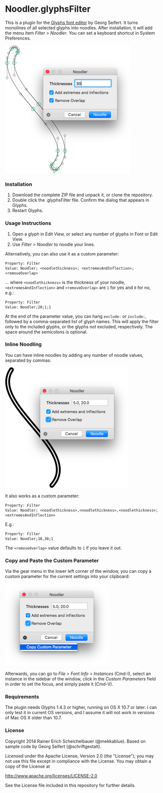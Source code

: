 # Noodler.glyphsFilter

This is a plugin for the [Glyphs font editor](http://glyphsapp.com/) by Georg Seifert.
It turns monolines of all selected glyphs into noodles. After installation, it will add the menu item *Filter > Noodler*. You can set a keyboard shortcut in System Preferences.

![Noodling a monoline.](Noodler.png "Noodler")

### Installation

1. Download the complete ZIP file and unpack it, or clone the repository.
2. Double click the .glyphsFilter file. Confirm the dialog that appears in Glyphs.
3. Restart Glyphs.

### Usage Instructions

1. Open a glyph in Edit View, or select any number of glyphs in Font or Edit View.
2. Use *Filter > Noodler* to noodle your lines.

Alternatively, you can also use it as a custom parameter:

	Property: Filter
	Value: Noodler; <noodlethickness>; <extremesAndInflection>; <removeOverlap>

... where `<noodlethickness>` is the thickness of your noodle, `<extremesAndInflection>` and `<removeOverlap>` are `1` for yes and `0` for no, e.g.:

	Property: Filter
	Value: Noodler;20;1;1

At the end of the parameter value, you can hang `exclude:` or `include:`, followed by a comma-separated list of glyph names. This will apply the filter only to the included glyphs, or the glyphs not excluded, respectively. The space around the semicolons is optional.

### Inline Noodling

You can have inline noodles by adding any number of noodle values, separated by commas:

![Inline-noodling a monoline.](Noodler_Inline.png "Noodle result with an inline")

It also works as a custom parameter:

	Property: Filter
	Value: Noodler; <noodlethickness>,<noodlethickness>,<noodlethickness>; <extremesAndInflection>

E.g.:

	Property: Filter
	Value: Noodler;10,30;1

The `<removeOverlap>` value defaults to `1` if you leave it out.

### Copy and Paste the Custom Parameter

Via the gear menu in the lower left corner of the window, you can copy a custom parameter for the current settings into your clipboard:

![Copying a Noodler parameter into the clipboard.](Noodler_Parameter.png "Open the gear menu for copying the custom parameter into the clipboard.")

Afterwards, you can go to *File > Font Info > Instances* (Cmd-I), select an instance in the sidebar of the window, click in the *Custom Parameters* field in order to set the focus, and simply paste it (Cmd-V).

### Requirements

The plugin needs Glyphs 1.4.3 or higher, running on OS X 10.7 or later. I can only test it in current OS versions, and I assume it will not work in versions of Mac OS X older than 10.7.

### License

Copyright 2014 Rainer Erich Scheichelbauer (@mekkablue).
Based on sample code by Georg Seifert (@schriftgestalt).

Licensed under the Apache License, Version 2.0 (the "License");
you may not use this file except in compliance with the License.
You may obtain a copy of the License at

http://www.apache.org/licenses/LICENSE-2.0

See the License file included in this repository for further details.
